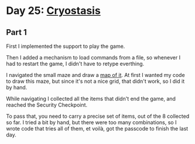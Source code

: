 # Day 25: [Cryostasis](https://adventofcode.com/2019/day/25)

## Part 1

First I implemented the support to play the game.

Then I added a mechanism to load commands from a file, so whenever I had to restart the game, I didn't have to retype everthing.

I navigated the small maze and draw a [map of it](resources/map). At first I wanted my code to draw this maze, but since it's not a nice grid, that didn't work, so I did it by hand.

While navigating I collected all the items that didn't end the game, and reached the Security Checkpoint.

To pass that, you need to carry a precise set of items, out of the 8 collected so far. I tried a bit by hand, but there were too many combinations, so I wrote code that tries all of them, et voilà, got the passcode to finish the last day.